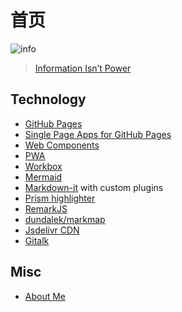 # 首页

![info](https://randomblatherdotcom.files.wordpress.com/2014/04/bmust7rcuaa6ueo-jpg-large.jpeg)
> [Information Isn’t Power](https://random-blather.com/2014/04/28/information-isnt-power/)

## Technology

* [GitHub Pages](https://pages.github.com/)
* [Single Page Apps for GitHub Pages](https://github.com/rafrex/spa-github-pages)
* [Web Components](https://www.webcomponents.org/)
* [PWA](https://web.dev/progressive-web-apps/)
* [Workbox](https://developers.google.com/web/tools/workbox)
* [Mermaid](https://github.com/mermaid-js/mermaid)
* [Markdown-it](https://github.com/markdown-it/markdown-it) with custom plugins
* [Prism highlighter](https://prismjs.com/)
* [RemarkJS](https://remarkjs.com/#1)
* [dundalek/markmap](https://github.com/dundalek/markmap)
* [Jsdelivr CDN](https://www.jsdelivr.com/)
* [Gitalk](https://gitalk.github.io/)

## Misc

* [About Me](count-down.html)
